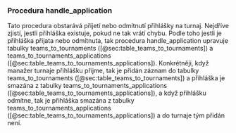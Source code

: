 
### Procedura handle_application

Tato procedura obstarává přijetí nebo odmítnutí přihlášky na turnaj.
Nejdříve zjistí, jestli přihláška existuje, pokud ne tak vrátí chybu.
Podle toho jestli je přihláška přijata nebo odmítnuta,
tak procedura handle_application upravuje tabulky teams_to_tournaments ([@sec:table_teams_to_tournaments]) a teams_to_tournaments_applications ([@sec:table_teams_to_tournaments_applications]).
Konkrétněji, když manažer turnaje přihlášku přijme, tak je přidán záznam do tabulky teams_to_tournaments ([@sec:table_teams_to_tournaments])
a přihláška je smazána z tabulky teams_to_tournaments_applications ([@sec:table_teams_to_tournaments_applications]),
a když přihlášku odmítne, tak je přihláška smazána z tabulky teams_to_tournaments_applications ([@sec:table_teams_to_tournaments_applications]) a do turnaje tým přidán není.

